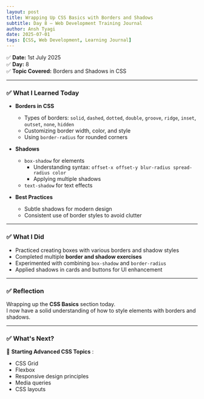 ```yaml
---
layout: post
title: Wrapping Up CSS Basics with Borders and Shadows
subtitle: Day 8 – Web Development Training Journal
author: Ansh Tyagi
date: 2025-07-01
tags: [CSS, Web Development, Learning Journal]
---
```


✅ **Date:** 1st July 2025  
✅ **Day:** 8  
✅ **Topic Covered:** Borders and Shadows in CSS

---

### ✅ What I Learned Today

- **Borders in CSS**

  - Types of borders: `solid`, `dashed`, `dotted`, `double`, `groove`, `ridge`, `inset`, `outset`, `none`, `hidden`
  - Customizing border width, color, and style
  - Using `border-radius` for rounded corners

- **Shadows**

  - `box-shadow` for elements
    - Understanding syntax: `offset-x offset-y blur-radius spread-radius color`
    - Applying multiple shadows
  - `text-shadow` for text effects

- **Best Practices**
  - Subtle shadows for modern design
  - Consistent use of border styles to avoid clutter

---

### ✅ What I Did

- Practiced creating boxes with various borders and shadow styles
- Completed multiple **border and shadow exercises**
- Experimented with combining `box-shadow` and `border-radius`
- Applied shadows in cards and buttons for UI enhancement

---

### ✅ Reflection

Wrapping up the **CSS Basics** section today.  
I now have a solid understanding of how to style elements with borders and shadows.

---

### ✅ What's Next?

🚀 **Starting Advanced CSS Topics** :

- CSS Grid
- Flexbox
- Responsive design principles
- Media queries
- CSS layouts
